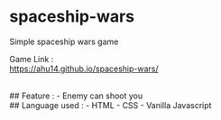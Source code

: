# spaceship-wars
Simple spaceship wars game<br>

Game Link :<br>
https://ahu14.github.io/spaceship-wars/

<br>
## Feature :
- Enemy can shoot you

<br>
## Language used : 
- HTML 
- CSS 
- Vanilla Javascript

